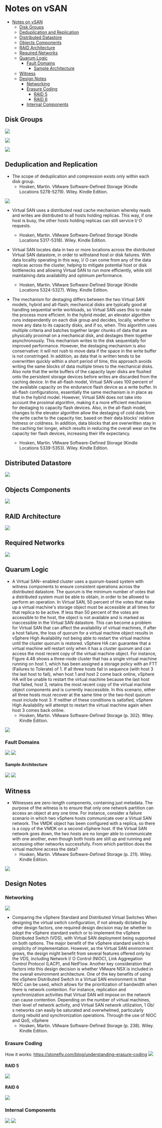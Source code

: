 # Notes on vSAN

- [Notes on vSAN](#notes-on-vsan)
  - [Disk Groups](#disk-groups)
  - [Deduplication and Replication](#deduplication-and-replication)
  - [Distributed Datastore](#distributed-datastore)
  - [Objects Components](#objects-components)
  - [RAID Architecture](#raid-architecture)
  - [Required Networks](#required-networks)
  - [Quarum Logic](#quarum-logic)
    - [Fault Domains](#fault-domains)
      - [Sample Architecture](#sample-architecture)
  - [Witness](#witness)
  - [Design Notes](#design-notes)
    - [Networking](#networking)
    - [Erasure Coding](#erasure-coding)
      - [RAID 5](#raid-5)
      - [RAID 6](#raid-6)
    - [Internal Components](#internal-components)

## Disk Groups
![](images/2021-07-12-13-18-23.png)

![](images/2021-07-12-13-36-00.png)

![](images/2021-07-12-13-38-00.png)

## Deduplication and Replication

- The scope of deduplication and compression exists only within each disk group.
  - Hosken, Martin. VMware Software-Defined Storage (Kindle Locations 5278-5279). Wiley. Kindle Edition. 

![](images/2021-07-12-13-41-03.png)

- Virtual SAN uses a distributed read cache mechanism whereby reads and writes are distributed to all hosts holding replicas. This way, if one host is busy, the other hosts holding replicas can still service I/ O requests.
  - Hosken, Martin. VMware Software-Defined Storage (Kindle Locations 5317-5318). Wiley. Kindle Edition. 

- Virtual SAN locates data in two or more locations across the distributed Virtual SAN datastore, in order to withstand host or disk failures. With data locality operating in this way, I/ O can come from any of the data replicas across the cluster, helping to mitigate potential host or disk bottlenecks and allowing Virtual SAN to run more efficiently, while still maintaining data availability and optimum performance.
  - Hosken, Martin. VMware Software-Defined Storage (Kindle Locations 5324-5327). Wiley. Kindle Edition. 

- The mechanism for destaging differs between the two Virtual SAN models, hybrid and all-flash; mechanical disks are typically good at handling sequential write workloads, so Virtual SAN uses this to make the process more efficient. In the hybrid model, an elevator algorithm runs independently on each disk group and decides, locally, whether to move any data to its capacity disks, and if so, when. This algorithm uses multiple criteria and batches together larger chunks of data that are physically proximal on a mechanical disk, and destages them together asynchronously. This mechanism writes to the disk sequentially for improved performance. However, the destaging mechanism is also conservative: it will not rush to move data if the space in the write buffer is not constringed. In addition, as data that is written tends to be overwritten quickly within a short period of time, this approach avoids writing the same blocks of data multiple times to the mechanical disks. Also note that the write buffers of the capacity layer disks are flushed onto the persistent storage devices before writes are discarded from the caching device. In the all-flash model, Virtual SAN uses 100 percent of the available capacity on the endurance flash device as a write buffer. In all-flash configurations, essentially the same mechanism is in place as that in the hybrid model. However, Virtual SAN does not take into account the proximal algorithm, making it a more efficient mechanism for destaging to capacity flash devices. Also, in the all-flash model, changes to the elevator algorithm allow the destaging of cold data from the write cache to the capacity tier, based on their data blocks' relative hotness or coldness. In addition, data blocks that are overwritten stay in the caching tier longer, which results in reducing the overall wear on the capacity tier flash devices, increasing their life expectancy.
  - Hosken, Martin. VMware Software-Defined Storage (Kindle Locations 5339-5353). Wiley. Kindle Edition.

## Distributed Datastore

![](images/2021-07-12-14-51-59.png)

## Objects Components

![](images/2021-07-12-14-56-54.png)

## RAID Architecture

![](images/2021-07-12-14-57-21.png)

## Required Networks

![](images/2021-07-12-15-03-21.png)

## Quarum Logic

- A Virtual SAN– enabled cluster uses a quorum-based system with witness components to ensure consistent operations across the distributed datastore. The quorum is the minimum number of votes that a distributed system must be able to obtain, in order to be allowed to perform an operation. In Virtual SAN, 50 percent of the votes that make up a virtual machine's storage object must be accessible at all times for that replica to be active. If less than 50 percent of the votes are accessible to the host, the object is not available and is marked as inaccessible in the Virtual SAN datastore. This can become a problem for Virtual SAN that can affect the availability of virtual machines, if after a host failure, the loss of quorum for a virtual machine object results in vSphere High Availability not being able to restart the virtual machine until the cluster quorum is restored. vSphere HA can guarantee that a virtual machine will restart only when it has a cluster quorum and can access the most recent copy of the virtual machine object. For instance, Figure 4.48 shows a three-node cluster that has a single virtual machine running on host 1, which has been assigned a storage policy with an FTT (Failures to Tolerate) of 1. If all three hosts fail in sequence (with host 3 the last host to fail), when host 1 and host 2 come back online, vSphere HA will be unable to restart the virtual machine because the last host that failed, host 3, retains the most recent copy of the virtual machine object components and is currently inaccessible. In this scenario, either all three hosts must recover at the same time or the two-host quorum must include host 3. If neither of these conditions is satisfied, vSphere High Availability will attempt to restart the virtual machine again when host 3 comes back online.
  - Hosken, Martin. VMware Software-Defined Storage (p. 302). Wiley. Kindle Edition. 

![](images/2021-07-12-15-19-05.png)

### Fault Domains

![](images/2021-07-12-15-24-26.png)
![](images/2021-07-12-15-24-49.png)

#### Sample Architecture

![](images/2021-07-12-15-26-20.png)
![](images/2021-07-12-15-26-40.png)



## Witness

- Witnesses are zero-length components, containing just metadata. The purpose of the witness is to ensure that only one network partition can access an object at any one time. For instance, consider a failure scenario in which two vSphere hosts communicate over a Virtual SAN network. The VMDK object has been configured with a replica, so there is a copy of the VMDK on a second vSphere host. If the Virtual SAN network goes down, the two hosts are no longer able to communicate with one another, even though both hosts are still up and running and accessing other networks successfully. From which partition does the virtual machine access the data?
  - Hosken, Martin. VMware Software-Defined Storage (p. 211). Wiley. Kindle Edition. 

![](images/2021-07-12-14-59-11.png)

## Design Notes

### Networking

![](images/2021-07-12-15-04-47.png)

- Comparing the vSphere Standard and Distributed Virtual Switches When designing the virtual switch configuration, if not already dictated by other design factors, one required design decision may be whether to adopt the vSphere standard switch or to implement the vSphere Distributed Switch (VDS), with Virtual SAN deployment being supported on both options. The major benefit of the vSphere standard switch is simplicity of implementation. However, as the Virtual SAN environment grows, the design might benefit from several features offered only by the VDS, including Network I/ O Control (NIOC), Link Aggregation Control Protocol (LACP), and NetFlow. Another key consideration that factors into this design decision is whether VMware NSX is included in the overall environment architecture. One of the key benefits of using the vSphere Distributed Switch in a Virtual SAN environment is that NIOC can be used, which allows for the prioritization of bandwidth when there is network contention. For instance, replication and synchronization activities that Virtual SAN will impose on the network can cause contention. Depending on the number of virtual machines, their level of network activity, and Virtual SAN network utilization, 1 Gb/ s networks can easily be saturated and overwhelmed, particularly during rebuild and synchronization operations. Through the use of NIOC and QoS, vSphere
  - Hosken, Martin. VMware Software-Defined Storage (p. 238). Wiley. Kindle Edition. 

### Erasure Coding

How it works: https://stonefly.com/blog/understanding-erasure-coding
![](images/2021-07-12-15-11-54.png)

#### RAID 5
![](images/2021-07-12-15-13-04.png)

#### RAID 6
![](images/2021-07-12-15-14-32.png)

### Internal Components

![](images/2021-07-12-15-27-38.png)
![](images/2021-07-12-15-28-32.png)

